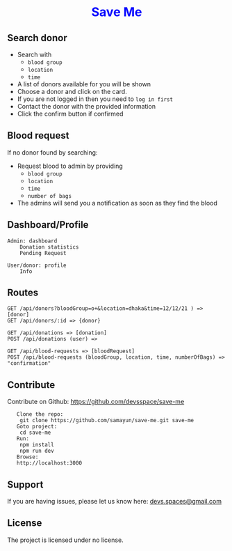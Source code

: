 <h1 style="text-align: center; color: blue;">Save Me</h1>



Search donor  
---
- Search with 
  - `blood group`
  - `location`
  - `time`
- A list of donors available for you will be shown  
- Choose a donor and click on the card.  
- If you are not logged in then you need to `log in first`  
- Contact the donor with the provided information
- Click the confirm button if confirmed


Blood request  
---
If no donor found by searching:  
- Request blood to admin by providing 
  - `blood group`
  - `location`
  - `time`
  - `number of bags`
- The admins will send you a notification as soon as they find the blood


Dashboard/Profile
---
	Admin: dashboard  
		Donation statistics  
		Pending Request  
		
	User/donor: profile  
		Info  


Routes  
---
    GET /api/donors?bloodGroup=o+&location=dhaka&time=12/12/21 ) => [donor]  
    GET /api/donors/:id => {donor}  

    GET /api/donations => [donation]
    POST /api/donations (user) => 

    GET /api/blood-requests => [bloodRequest]
    POST /api/blood-requests (bloodGroup, location, time, numberOfBags) => "confirmation"




Contribute
----------

Contribute on Github: https://github.com/devsspace/save-me
```Run this project:
   Clone the repo:
    git clone https://github.com/samayun/save-me.git save-me
   Goto project:
    cd save-me
   Run:
    npm install
    npm run dev
   Browse: 
   http://localhost:3000
```

Support
-------

If you are having issues, please let us know here:
devs.spaces@gmail.com

License
-------

The project is licensed under no license.